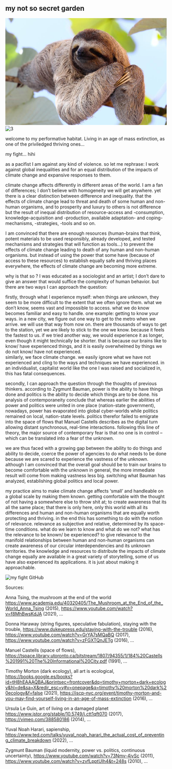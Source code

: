 ## my not so secret garden

![](../images/perezoso.jpg)<img width="543" alt="3" src="https://user-images.githubusercontent.com/115219314/194565879-03bfa478-c434-4e3f-a84c-4cef814ed49d.png">

welcome to my performative habitat. Living in an age of mass extinction, as one of the priviledged thriving ones...





my fight... hihi

as a pacifist I am against any kind of violence. 
so let me rephrase: I work against global inequalities and for an equal distribution of the impacts of climate change and expansive responses to them. 

climate change affects differently in different areas of the world. I am a fan of differences; I don’t believe with homogeneity we will get anywhere. yet there is a clear distinction between difference and inequality. that the effects of climate change lead to threat and death of some human and non-human organisms, and to prosperity and luxury to others is not difference but the result of inequal distribution of resource-access and -consumption, knowledge-acquisition and -production, available adaptation- and coping-mechanisms, -strategies, -tools and so on. 

I am convinced that there are enough resources (human-brains that think, potent materials to be used responsibly, already developed, and tested mechanisms and strategies that will function as tools…) to prevent the effects of climate change leading to death of any human and non-human organisms. but instead of using the power that some have (because of access to these resources) to establish equally safe and thriving places everywhere, the effects of climate change are becoming more extreme. 

why is that so ?  I was educated as a sociologist and an artist; I don’t dare to give an answer that would suffice the complexity of human behavior. 
but there are two ways I can approach the question:

firstly, through what I experience myself: when things are unknown, they seem to be more difficult to the extent that we often ignore them. what we don’t know, seems vast and impossible to access. what we do know becomes familiar and easy to handle. one example: getting to know your ways. in a new city, we figure out one way to get to the metro when we arrive. we will use that way from now on. there are thousands of ways to get to the station, yet we are likely to stick to the one we know. because it feels the fastest to us. if we tried another way, we would experience it as longer, even though it might technically be shorter. that is because our brains like to know/ have experienced things, and it is easily overwhelmed by things we do not know/ have not experienced.  
similarly, we face climate change. we easily ignore what we have not experienced and cling to the ways and techniques we have experienced. in an individualist, capitalist world like the one I was raised and socialized in, this has fatal consequences. 

secondly, I can approach the question through the thoughts of previous thinkers. according to Zygmunt Bauman, power is the ability to have things done and politics is the ability to decide which things are to be done. his analysis of contemporaneity conclude that whereas earlier the abilities of power and politics were united in one place (nation-state government), nowadays, power has evaporated into global cyber-worlds while politics remained on local, nation-state levels. politics therefor failed to emigrate into the space of flows that Manuel Castells describes as the digital turn allowing distant synchronous, real-time interactions. 
following this line of theory, the major source of contemporary fear is that no one is in control – which can be translated into a fear of the unknown. 

we are thus faced with a growing gap between the ability to do things and ability to decide, coerce the power of agencies to do what needs to be done because we are scared to experience the vastness of the unknown. although I am convinced that the overall goal should be to train our brains to become comfortable with the unknown in general, the more immediate result will come from making vastness less big. switching what Bauman has analyzed, establishing global politics and local power.

my practice aims to make climate change affects ‘small’ and handleable on a global scale by making them known. getting comfortable with the thought of not having a somewhere else to throw shit at; to create awareness that its all the same place; that there is only here, only this world with all its differences and human and non-human organisms that are equally worth protecting and thriving. 
in the end this has something to do with the notion of relevance. relevance as subjective and relative, determined by its space-time conditions. what do we learn to know and what do we not? what has the relevance to be known/ be experienced? to give relevance to the manifold relationships between human and non-human organisms can create awareness of our circular interdependencies and its unknown territories. the knowledge and resources to distribute the impacts of climate change equally are available in a great variety of storytelling, some of us have also experienced its applications. it is just about making it approachable. 

![my fight GitHub](https://user-images.githubusercontent.com/115219314/194728123-1b2b0283-35bd-4760-9d2e-82c339a79918.jpg)

Sources:

Anna Tsing, the mushroom at the end of the world https://www.academia.edu/40320405/The_Mushroom_at_the_End_of_the_World_Anna_Tsing (2015), https://www.youtube.com/watch?v=f8MhBwsKdJA (2021), ...

Donna Haraway (string figures, speculative fabulation), staying with the trouble,  https://www.dukeupress.edu/staying-with-the-trouble (2016), https://www.youtube.com/watch?v=GrYA7sMQaBQ (2017), https://www.youtube.com/watch?v=zFGXTQnJETg (2016), ...

Manuel Castells (space of flows), https://tspace.library.utoronto.ca/bitstream/1807/94355/1/184%20Castells%201991%20The%20Informational%20City.pdf (1991), ...

Timothy Morton (dark ecology), all art is ecological, https://books.google.es/books?id=tH8hEAAAQBAJ&printsec=frontcover&dq=timothy+morton+dark+ecology&hl=de&sa=X&redir_esc=y#v=onepage&q=timothy%20morton%20dark%20ecology&f=false (2021), https://iscp-nyc.org/event/timothy-morton-and-you-may-find-yourself-living-in-an-age-of-mass-extinction (2016), ...

Ursula Le Guin, art of living on a damaged planet https://www.jstor.org/stable/10.5749/j.ctt1qft070 (2017), https://vimeo.com/388580186 (2014), ...

Yuval Noah Harari, sapienship, https://www.ted.com/talks/yuval_noah_harari_the_actual_cost_of_preventing_climate_breakdown (2022), ...

Zygmunt Bauman (liquid modernity, power vs. politics, continuous uncertainty), https://www.youtube.com/watch?v=73Nmv-4jvSc (2011), https://www.youtube.com/watch?v=zvfLpptUIh4&t=248s (2010), ...



